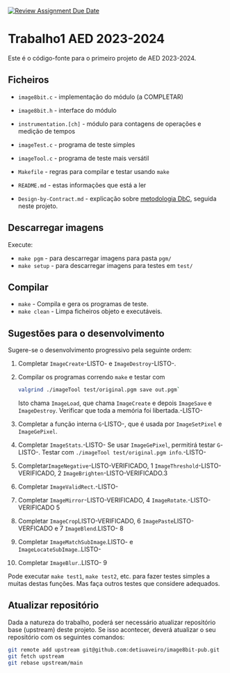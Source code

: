[![Review Assignment Due Date](https://classroom.github.com/assets/deadline-readme-button-24ddc0f5d75046c5622901739e7c5dd533143b0c8e959d652212380cedb1ea36.svg)](https://classroom.github.com/a/wH6E8Dzd)
# Trabalho1 AED 2023-2024

Este é o código-fonte para o primeiro projeto de AED 2023-2024.

## Ficheiros

- `image8bit.c` - implementação do módulo (a COMPLETAR)
- `image8bit.h` - interface do módulo
- `instrumentation.[ch]` - módulo para contagens de operações e medição de tempos
- `imageTest.c` - programa de teste simples
- `imageTool.c` - programa de teste mais versátil
- `Makefile` - regras para compilar e testar usando `make`

- `README.md` - estas informações que está a ler
- `Design-by-Contract.md` - explicação sobre [metodologia DbC][dbc],
   seguida neste projeto.


[dbc]: Design-by-Contract.md

## Descarregar imagens

Execute:

- `make pgm` - para descarregar imagens para pasta `pgm/`
- `make setup` - para descarregar imagens para testes em `test/`

## Compilar

- `make` - Compila e gera os programas de teste.
- `make clean` - Limpa ficheiros objeto e executáveis.


## Sugestões para o desenvolvimento

Sugere-se o desenvolvimento progressivo pela seguinte ordem:

1. Completar `ImageCreate`-LISTO- e `ImageDestroy`-LISTO-.
2. Compilar os programas correndo `make`
   e testar com

   ```bash
   valgrind ./imageTool test/original.pgm save out.pgm`
   ```
   
   Isto chama `ImageLoad`, que chama `ImageCreate`
   e depois `ImageSave` e `ImageDestroy`.
   Verificar que toda a memória foi libertada.-LISTO-
3. Completar a função interna `G`-LISTO-,
   que é usada por `ImageSetPixel` e `ImageGePixel`.
4. Completar `ImageStats`.-LISTO-
   Se usar `ImageGePixel`, permitirá testar `G`-LISTO-.
   Testar com `./imageTool test/original.pgm info`.-LISTO-
5. Completar`ImageNegative`-LISTO-VERIFICADO, 1
            `ImageThreshold`-LISTO-VERIFICADO, 2
            `ImageBrighten`-LISTO-VERIFICADO.3
6. Completar `ImageValidRect`.-LISTO-
7. Completar `ImageMirror`-LISTO-VERIFICADO, 4
            `ImageRotate`.-LISTO-VERIFICADO  5
8. Completar `ImageCrop`LISTO-VERIFICADO,   6
            `ImagePaste`LISTO- VERFICADO e  7
            `ImageBlend`.LISTO-  8
9. Completar `ImageMatchSubImage`.LISTO- e  
            `ImageLocateSubImage`..LISTO- 
10. Completar `ImageBlur`..LISTO- 9

Pode executar `make test1`, `make test2`, etc.
para fazer testes simples a muitas destas funções.
Mas faça outros testes que considere adequados.

## Atualizar repositório


Dada a natureza do trabalho, poderá ser necessário
atualizar repositório base (upstream) deste projeto.
Se isso acontecer, deverá atualizar o seu repositório com os seguintes comandos:

```bash
git remote add upstream git@github.com:detiuaveiro/image8bit-pub.git
git fetch upstream
git rebase upstream/main
```


